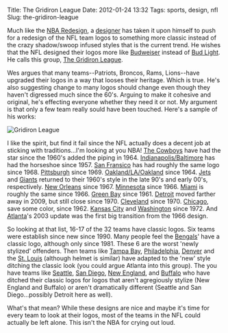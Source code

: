 Title: The Gridiron League
Date: 2012-01-24 13:32
Tags: sports, design, nfl
Slug: the-gridiron-league

Much like the [NBA Redesign](/20110603/nba-logo-redesigns), a [designer](http://wes-kull.com) has taken it upon himself to push for a redesign of the NFL team logos to something more classic instead of the crazy shadow/swoop infused styles that is the current trend. He wishes that the NFL designed their logos more like [Budweiser](http://www.icollector.com/images/1629/21859/21859_2903_1_lg.jpg) instead of [Bud Light](http://www.kadekrusade.org/yahoo_site_admin/assets/images/BudLight.13180739_std.jpg). He calls this group, [The Gridiron League](http://gridiron-league.com/).

Wes argues that many teams--Patriots, Broncos, Rams, Lions--have upgraded their logos in a way that looses their heritage. Which is true. He's also suggesting change to many logos should change even though they haven't digressed much since the 60's. Arguing to make it cohesive and original, he's effecting everyone whether they need it or not. My argument is that only a few team really sould have been touched. Here's a sample of his works:

![Gridiron League](http://i.imgur.com/Dt2Vh.png)

I like the spirit, but find it fail since the NFL actually does a decent job at sticking with traditions...I'm looking at you NBA! [The Cowboys](http://www.sportslogos.net/team.php?id=165) have had the star since the 1960's added the piping in 1964. [Indianapolis/Baltimore](http://www.sportslogos.net/team.php?id=158) has had the horseshoe since 1957. [San Fransico](http://www.sportslogos.net/team.php?id=179) has had roughly the same logo since 1968. [Pittsburgh](http://www.sportslogos.net/team.php?id=156) since 1969. [Oakland/LA/Oakland](http://www.sportslogos.net/team.php?id=163) since 1964. [Jets](http://www.sportslogos.net/team.php?id=152) and [Giants](http://www.sportslogos.net/team.php?id=166) returned to their 1960's style in the late 90's and early 00's, respectively. [New Orleans](http://www.sportslogos.net/team.php?id=175) since 1967. [Minnesota](http://www.sportslogos.net/team.php?id=172) since 1966. [Miami](http://www.sportslogos.net/team.php?id=150) is roughly the same since 1966. [Green Bay](http://www.sportslogos.net/team.php?id=171) since 1961. [Detroit](http://www.sportslogos.net/team.php?id=170) moved farther away in 2009, but still close since 1970. [Cleveland](http://www.sportslogos.net/team.php?id=155) since 1970. [Chicago](http://www.sportslogos.net/team.php?id=169), save some color, since 1962. [Kansas City](http://www.sportslogos.net/team.php?id=162) and [Washington](http://www.sportslogos.net/team.php?id=168) since 1972. And [Atlanta](http://www.sportslogos.net/team.php?id=173)'s 2003 update was the first big transition from the 1966 design. 

So looking at that list, 16-17 of the 32 teams have classic logos. Six teams were establish since new since 1990. Many people feel the [Bengals](http://www.sportslogos.net/team.php?id=154)' have a classic logo, although only since 1981. These 6 are the worst 'newly stylized' offenders. Then teams like [Tampa Bay](http://www.sportslogos.net/team.php?id=176), [Philadelphia](http://www.sportslogos.net/team.php?id=167), [Denver](http://www.sportslogos.net/team.php?id=161) and the [St. Louis](http://www.sportslogos.net/team.php?id=178) (although helmet is similar) have adapted to the 'new' style ditching the classic look (you could argue Atlanta into this group). The you have teams like [Seattle](http://www.sportslogos.net/team.php?id=180), [San Diego](http://www.sportslogos.net/team.php?id=164), [New England](http://www.sportslogos.net/team.php?id=151), and [Buffalo](http://www.sportslogos.net/team.php?id=149) who have ditched their classic logos for logos that aren't agregiously stylize (New England and Buffalo) or aren't dramatically different (Seattle and San Diego...possibly Detroit here as well). 

What's that mean? While these designs are nice and maybe it's time for every team to look at their logos, most of the teams in the NFL could actually be left alone. This isn't the NBA for crying out loud.